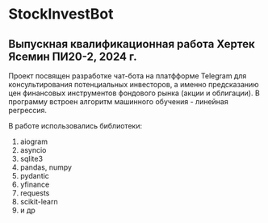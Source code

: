 # StockInvestBot
Выпускная квалификационная работа Хертек Ясемин ПИ20-2, 2024 г.
--
Проект посвящен разработке чат-бота на платфформе Telegram для консультирования потенциальных инвесторов, 
а именно предсказанию цен финансовых инструментов фондового рынка (акции и облигации).
В программу встроен алгоритм машинного обучения - линейная регрессия.

В работе использовались библиотеки:
1. aiogram
2. asyncio
3. sqlite3
4. pandas, numpy
5. pydantic
6. yfinance
7. requests
8. scikit-learn
9. и др
